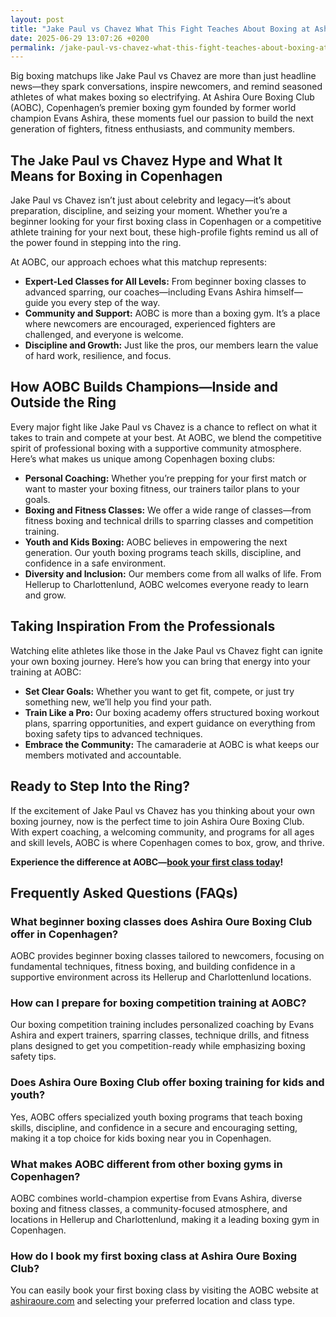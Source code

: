 ```yaml
---
layout: post
title: "Jake Paul vs Chavez What This Fight Teaches About Boxing at Ashira Oure Boxing Club"
date: 2025-06-29 13:07:26 +0200
permalink: /jake-paul-vs-chavez-what-this-fight-teaches-about-boxing-at-ashira-oure-boxing-club/
---
```

Big boxing matchups like Jake Paul vs Chavez are more than just headline news—they spark conversations, inspire newcomers, and remind seasoned athletes of what makes boxing so electrifying. At Ashira Oure Boxing Club (AOBC), Copenhagen’s premier boxing gym founded by former world champion Evans Ashira, these moments fuel our passion to build the next generation of fighters, fitness enthusiasts, and community members.

## The Jake Paul vs Chavez Hype and What It Means for Boxing in Copenhagen

Jake Paul vs Chavez isn’t just about celebrity and legacy—it’s about preparation, discipline, and seizing your moment. Whether you’re a beginner looking for your first boxing class in Copenhagen or a competitive athlete training for your next bout, these high-profile fights remind us all of the power found in stepping into the ring.

At AOBC, our approach echoes what this matchup represents:

- **Expert-Led Classes for All Levels:** From beginner boxing classes to advanced sparring, our coaches—including Evans Ashira himself—guide you every step of the way.
- **Community and Support:** AOBC is more than a boxing gym. It’s a place where newcomers are encouraged, experienced fighters are challenged, and everyone is welcome.  
- **Discipline and Growth:** Just like the pros, our members learn the value of hard work, resilience, and focus.

## How AOBC Builds Champions—Inside and Outside the Ring

Every major fight like Jake Paul vs Chavez is a chance to reflect on what it takes to train and compete at your best. At AOBC, we blend the competitive spirit of professional boxing with a supportive community atmosphere. Here’s what makes us unique among Copenhagen boxing clubs:

- **Personal Coaching:** Whether you’re prepping for your first match or want to master your boxing fitness, our trainers tailor plans to your goals.
- **Boxing and Fitness Classes:** We offer a wide range of classes—from fitness boxing and technical drills to sparring classes and competition training.
- **Youth and Kids Boxing:** AOBC believes in empowering the next generation. Our youth boxing programs teach skills, discipline, and confidence in a safe environment.
- **Diversity and Inclusion:** Our members come from all walks of life. From Hellerup to Charlottenlund, AOBC welcomes everyone ready to learn and grow.

## Taking Inspiration From the Professionals

Watching elite athletes like those in the Jake Paul vs Chavez fight can ignite your own boxing journey. Here’s how you can bring that energy into your training at AOBC:

- **Set Clear Goals:** Whether you want to get fit, compete, or just try something new, we’ll help you find your path.
- **Train Like a Pro:** Our boxing academy offers structured boxing workout plans, sparring opportunities, and expert guidance on everything from boxing safety tips to advanced techniques.
- **Embrace the Community:** The camaraderie at AOBC is what keeps our members motivated and accountable.

## Ready to Step Into the Ring?

If the excitement of Jake Paul vs Chavez has you thinking about your own boxing journey, now is the perfect time to join Ashira Oure Boxing Club. With expert coaching, a welcoming community, and programs for all ages and skill levels, AOBC is where Copenhagen comes to box, grow, and thrive.

**Experience the difference at AOBC—[book your first class today](https://www.ashiraoure.com/)!**

## Frequently Asked Questions (FAQs)

### What beginner boxing classes does Ashira Oure Boxing Club offer in Copenhagen?
AOBC provides beginner boxing classes tailored to newcomers, focusing on fundamental techniques, fitness boxing, and building confidence in a supportive environment across its Hellerup and Charlottenlund locations.

### How can I prepare for boxing competition training at AOBC?
Our boxing competition training includes personalized coaching by Evans Ashira and expert trainers, sparring classes, technique drills, and fitness plans designed to get you competition-ready while emphasizing boxing safety tips.

### Does Ashira Oure Boxing Club offer boxing training for kids and youth?
Yes, AOBC offers specialized youth boxing programs that teach boxing skills, discipline, and confidence in a secure and encouraging setting, making it a top choice for kids boxing near you in Copenhagen.

### What makes AOBC different from other boxing gyms in Copenhagen?
AOBC combines world-champion expertise from Evans Ashira, diverse boxing and fitness classes, a community-focused atmosphere, and locations in Hellerup and Charlottenlund, making it a leading boxing gym in Copenhagen.

### How do I book my first boxing class at Ashira Oure Boxing Club?
You can easily book your first boxing class by visiting the AOBC website at [ashiraoure.com](https://www.ashiraoure.com/) and selecting your preferred location and class type.

<script type="application/ld+json">
{
  "@context": "https://schema.org",
  "@type": "BlogPosting",
  "headline": "Jake Paul vs Chavez What This Fight Teaches About Boxing at Ashira Oure Boxing Club",
  "description": "Insights from the Jake Paul vs Chavez fight and how Ashira Oure Boxing Club in Copenhagen builds champions through expert-led boxing classes, community support, and training programs for all levels.",
  "author": {
    "@type": "Person",
    "name": "Evans Ashira",
    "description": "Former world champion boxer and founder of Ashira Oure Boxing Club, expert coach and trainer in Copenhagen."
  },
  "publisher": {
    "@type": "Person",
    "name": "Evans Ashira"
  },
  "datePublished": "2024-06-01",
  "mainEntityOfPage": {
    "@type": "WebPage",
    "@id": "https://www.ashiraoure.com/blog/jake-paul-vs-chavez"
  },
  "articleBody": "Big boxing matchups like Jake Paul vs Chavez are more than just headline news—they spark conversations, inspire newcomers, and remind seasoned athletes of what makes boxing so electrifying. At Ashira Oure Boxing Club (AOBC), Copenhagen’s premier boxing gym founded by former world champion Evans Ashira, these moments fuel our passion to build the next generation of fighters, fitness enthusiasts, and community members.\n\nJake Paul vs Chavez isn’t just about celebrity and legacy—it’s about preparation, discipline, and seizing your moment. Whether you’re a beginner looking for your first boxing class in Copenhagen or a competitive athlete training for your next bout, these high-profile fights remind us all of the power found in stepping into the ring.\n\nAt AOBC, our approach echoes what this matchup represents: expert-led classes for all levels, community and support, and discipline and growth.\n\nEvery major fight like Jake Paul vs Chavez is a chance to reflect on what it takes to train and compete at your best. At AOBC, we blend the competitive spirit of professional boxing with a supportive community atmosphere. Here’s what makes us unique among Copenhagen boxing clubs: personal coaching, boxing and fitness classes, youth and kids boxing, and diversity and inclusion.\n\nWatching elite athletes like those in the Jake Paul vs Chavez fight can ignite your own boxing journey. Set clear goals, train like a pro with our boxing academy, and embrace the community at AOBC.\n\nIf the excitement of Jake Paul vs Chavez has you thinking about your own boxing journey, now is the perfect time to join Ashira Oure Boxing Club. With expert coaching, a welcoming community, and programs for all ages and skill levels, AOBC is where Copenhagen comes to box, grow, and thrive."
}
</script>

<script type="application/ld+json">
{
  "@context": "https://schema.org",
  "@type": "FAQPage",
  "mainEntity": [
    {
      "@type": "Question",
      "name": "What beginner boxing classes does Ashira Oure Boxing Club offer in Copenhagen?",
      "acceptedAnswer": {
        "@type": "Answer",
        "text": "AOBC provides beginner boxing classes tailored to newcomers, focusing on fundamental techniques, fitness boxing, and building confidence in a supportive environment across its Hellerup and Charlottenlund locations."
      }
    },
    {
      "@type": "Question",
      "name": "How can I prepare for boxing competition training at AOBC?",
      "acceptedAnswer": {
        "@type": "Answer",
        "text": "Our boxing competition training includes personalized coaching by Evans Ashira and expert trainers, sparring classes, technique drills, and fitness plans designed to get you competition-ready while emphasizing boxing safety tips."
      }
    },
    {
      "@type": "Question",
      "name": "Does Ashira Oure Boxing Club offer boxing training for kids and youth?",
      "acceptedAnswer": {
        "@type": "Answer",
        "text": "Yes, AOBC offers specialized youth boxing programs that teach boxing skills, discipline, and confidence in a secure and encouraging setting, making it a top choice for kids boxing near you in Copenhagen."
      }
    },
    {
      "@type": "Question",
      "name": "What makes AOBC different from other boxing gyms in Copenhagen?",
      "acceptedAnswer": {
        "@type": "Answer",
        "text": "AOBC combines world-champion expertise from Evans Ashira, diverse boxing and fitness classes, a community-focused atmosphere, and locations in Hellerup and Charlottenlund, making it a leading boxing gym in Copenhagen."
      }
    },
    {
      "@type": "Question",
      "name": "How do I book my first boxing class at Ashira Oure Boxing Club?",
      "acceptedAnswer": {
        "@type": "Answer",
        "text": "You can easily book your first boxing class by visiting the AOBC website at ashiraoure.com and selecting your preferred location and class type."
      }
    }
  ]
}
</script>